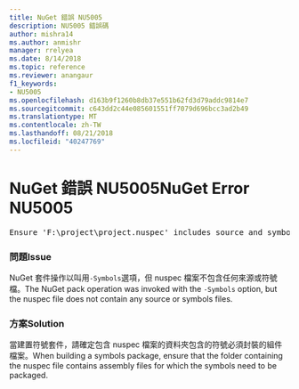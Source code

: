 ```yaml
---
title: NuGet 錯誤 NU5005
description: NU5005 錯誤碼
author: mishra14
ms.author: anmishr
manager: rrelyea
ms.date: 8/14/2018
ms.topic: reference
ms.reviewer: anangaur
f1_keywords:
- NU5005
ms.openlocfilehash: d163b9f1260b8db37e551b62fd3d79addc9814e7
ms.sourcegitcommit: c643dd2c44e085601551ff7079d696bcc3ad2b49
ms.translationtype: MT
ms.contentlocale: zh-TW
ms.lasthandoff: 08/21/2018
ms.locfileid: "40247769"
---
```

# <a name="nuget-error-nu5005"></a><span data-ttu-id="b074e-103">NuGet 錯誤 NU5005</span><span class="sxs-lookup"><span data-stu-id="b074e-103">NuGet Error NU5005</span></span>
<pre>Ensure 'F:\project\project.nuspec' includes source and symbol files. For help on building symbols package, visit http://docs.nuget.org/.</pre>

### <a name="issue"></a><span data-ttu-id="b074e-104">問題</span><span class="sxs-lookup"><span data-stu-id="b074e-104">Issue</span></span>

<span data-ttu-id="b074e-105">NuGet 套件操作以叫用`-Symbols`選項，但 nuspec 檔案不包含任何來源或符號檔。</span><span class="sxs-lookup"><span data-stu-id="b074e-105">The NuGet pack operation was invoked with the `-Symbols` option, but the nuspec file does not contain any source or symbols files.</span></span>


### <a name="solution"></a><span data-ttu-id="b074e-106">方案</span><span class="sxs-lookup"><span data-stu-id="b074e-106">Solution</span></span>

<span data-ttu-id="b074e-107">當建置符號套件，請確定包含 nuspec 檔案的資料夾包含的符號必須封裝的組件檔案。</span><span class="sxs-lookup"><span data-stu-id="b074e-107">When building a symbols package, ensure that the folder containing the nuspec file contains assembly files for which the symbols need to be packaged.</span></span>

